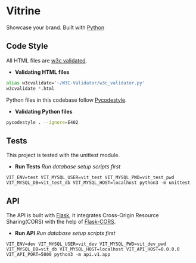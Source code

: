 # Vitrine

Showcase your brand. Built with [Python](https://www.python.org/)

## Code Style
All HTML files are [w3c validated](https://github.com/alx-tools/W3C-Validator).
* **Validating HTML files**
```bash
alias w3cvalidate='~/W3C-Validator/w3c_validator.py'
w3cvalidate *.html
```
Python files in this codebase follow [Pycodestyle](https://pypi.org/project/pycodestyle/).
* **Validating Python files**
```bash
pycodestyle . --ignore=E402
```

## Tests
This project is tested with the unittest module.
* **Run Tests**
*Run database setup scripts first*
```
VIT_ENV=test VIT_MYSQL_USER=vit_test VIT_MYSQL_PWD=vit_test_pwd VIT_MYSQL_DB=vit_test_db VIT_MYSQL_HOST=localhost python3 -m unittest
```

## API
The API is built with [Flask](https://flask.palletsprojects.com), it integrates Cross-Origin Resource Sharing(CORS) with the help of [Flask-CORS](https://flask-cors.readthedocs.io/en/latest/).
* **Run API**
*Run database setup scripts first*
```
VIT_ENV=dev VIT_MYSQL_USER=vit_dev VIT_MYSQL_PWD=vit_dev_pwd VIT_MYSQL_DB=vit_db VIT_MYSQL_HOST=localhost VIT_API_HOST=0.0.0.0 VIT_API_PORT=5000 python3 -m api.v1.app
```
